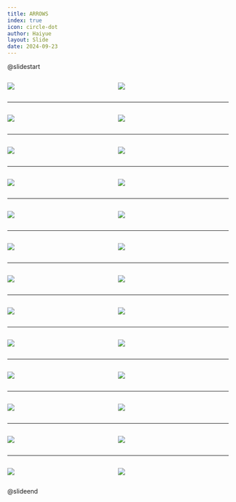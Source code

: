```yaml
---
title: ARROWS
index: true
icon: circle-dot
author: Haiyue
layout: Slide
date: 2024-09-23
---
```

 
@slidestart

<div style="display:flex">
<div style="flex:1">

![](https://raw.githubusercontent.com/yclord/reading/refs/heads/master/english/Level-U/ARROWS/001.webp)
</div>
<div style="flex:1">

![](https://raw.githubusercontent.com/yclord/reading/refs/heads/master/english/Level-U/ARROWS/002.webp)
</div>
</div>

---

<div style="display:flex">
<div style="flex:1">

![](https://raw.githubusercontent.com/yclord/reading/refs/heads/master/english/Level-U/ARROWS/003.webp)
</div>
<div style="flex:1">

![](https://raw.githubusercontent.com/yclord/reading/refs/heads/master/english/Level-U/ARROWS/004.webp)
</div>
</div>

---

<div style="display:flex">
<div style="flex:1">

![](https://raw.githubusercontent.com/yclord/reading/refs/heads/master/english/Level-U/ARROWS/005.webp)
</div>
<div style="flex:1">

![](https://raw.githubusercontent.com/yclord/reading/refs/heads/master/english/Level-U/ARROWS/006.webp)
</div>
</div>

---

<div style="display:flex">
<div style="flex:1">

![](https://raw.githubusercontent.com/yclord/reading/refs/heads/master/english/Level-U/ARROWS/007.webp)
</div>
<div style="flex:1">

![](https://raw.githubusercontent.com/yclord/reading/refs/heads/master/english/Level-U/ARROWS/008.webp)
</div>
</div>

---

<div style="display:flex">
<div style="flex:1">

![](https://raw.githubusercontent.com/yclord/reading/refs/heads/master/english/Level-U/ARROWS/009.webp)
</div>
<div style="flex:1">

![](https://raw.githubusercontent.com/yclord/reading/refs/heads/master/english/Level-U/ARROWS/010.webp)
</div>
</div>

---

<div style="display:flex">
<div style="flex:1">

![](https://raw.githubusercontent.com/yclord/reading/refs/heads/master/english/Level-U/ARROWS/011.webp)
</div>
<div style="flex:1">

![](https://raw.githubusercontent.com/yclord/reading/refs/heads/master/english/Level-U/ARROWS/012.webp)
</div>
</div>

---

<div style="display:flex">
<div style="flex:1">

![](https://raw.githubusercontent.com/yclord/reading/refs/heads/master/english/Level-U/ARROWS/013.webp)
</div>
<div style="flex:1">

![](https://raw.githubusercontent.com/yclord/reading/refs/heads/master/english/Level-U/ARROWS/014.webp)
</div>
</div>

---

<div style="display:flex">
<div style="flex:1">

![](https://raw.githubusercontent.com/yclord/reading/refs/heads/master/english/Level-U/ARROWS/015.webp)
</div>
<div style="flex:1">

![](https://raw.githubusercontent.com/yclord/reading/refs/heads/master/english/Level-U/ARROWS/016.webp)
</div>
</div>

---

<div style="display:flex">
<div style="flex:1">

![](https://raw.githubusercontent.com/yclord/reading/refs/heads/master/english/Level-U/ARROWS/017.webp)
</div>
<div style="flex:1">

![](https://raw.githubusercontent.com/yclord/reading/refs/heads/master/english/Level-U/ARROWS/018.webp)
</div>
</div>

---

<div style="display:flex">
<div style="flex:1">

![](https://raw.githubusercontent.com/yclord/reading/refs/heads/master/english/Level-U/ARROWS/019.webp)
</div>
<div style="flex:1">

![](https://raw.githubusercontent.com/yclord/reading/refs/heads/master/english/Level-U/ARROWS/020.webp)
</div>
</div>

---

<div style="display:flex">
<div style="flex:1">

![](https://raw.githubusercontent.com/yclord/reading/refs/heads/master/english/Level-U/ARROWS/021.webp)
</div>
<div style="flex:1">

![](https://raw.githubusercontent.com/yclord/reading/refs/heads/master/english/Level-U/ARROWS/022.webp)
</div>
</div>

---

<div style="display:flex">
<div style="flex:1">

![](https://raw.githubusercontent.com/yclord/reading/refs/heads/master/english/Level-U/ARROWS/023.webp)
</div>
<div style="flex:1">

![](https://raw.githubusercontent.com/yclord/reading/refs/heads/master/english/Level-U/ARROWS/024.webp)
</div>
</div>

---

<div style="display:flex">
<div style="flex:1">

![](https://raw.githubusercontent.com/yclord/reading/refs/heads/master/english/Level-U/ARROWS/025.webp)
</div>
<div style="flex:1">

![](https://raw.githubusercontent.com/yclord/reading/refs/heads/master/english/Level-U/ARROWS/026.webp)
</div>
</div>

@slideend